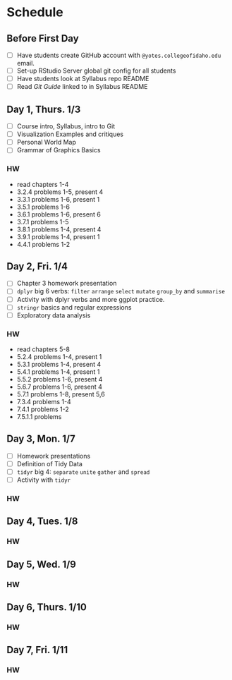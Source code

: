 # Schedule

## Before First Day
- [ ] Have students create GitHub account with `@yotes.collegeofidaho.edu` email.
- [ ] Set-up RStudio Server global git config for all students
- [ ] Have students look at Syllabus repo README
- [ ] Read *Git Guide* linked to in Syllabus README

## Day 1, Thurs. 1/3
- [ ] Course intro, Syllabus, intro to Git
- [ ] Visualization Examples and critiques
- [ ] Personal World Map
- [ ] Grammar of Graphics Basics

### HW
 * read chapters 1-4
 * 3.2.4 problems 1-5, present 4
 * 3.3.1 problems 1-6, present 1
 * 3.5.1 problems 1-6
 * 3.6.1 problems 1-6, present 6
 * 3.7.1 problems 1-5
 * 3.8.1 problems 1-4, present 4
 * 3.9.1 problems 1-4, present 1
 * 4.4.1 problems 1-2

## Day 2, Fri. 1/4
- [ ] Chapter 3 homework presentation
- [ ] `dplyr` big 6 verbs: `filter` `arrange` `select` `mutate` `group_by` and `summarise`
- [ ] Activity with dplyr verbs and more ggplot practice.
- [ ] `stringr` basics and regular expressions
- [ ] Exploratory data analysis

### HW
 * read chapters 5-8
 * 5.2.4 problems 1-4, present 1
 * 5.3.1 problems 1-4, present 4
 * 5.4.1 problems 1-4, present 1
 * 5.5.2 problems 1-6, present 4
 * 5.6.7 problems 1-6, present 4
 * 5.7.1 problems 1-8, present 5,6
 * 7.3.4 problems 1-4
 * 7.4.1 problems 1-2
 * 7.5.1.1 problems

## Day 3, Mon. 1/7
- [ ] Homework presentations
- [ ] Definition of Tidy Data
- [ ] `tidyr` big 4: `separate` `unite` `gather` and `spread`
- [ ] Activity with `tidyr`

### HW

## Day 4, Tues. 1/8

### HW

## Day 5, Wed. 1/9

### HW

## Day 6, Thurs. 1/10

### HW

## Day 7, Fri. 1/11

### HW
